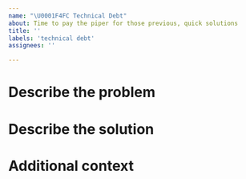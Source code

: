 ```yaml
---
name: "\U0001F4FC Technical Debt"
about: Time to pay the piper for those previous, quick solutions
title: ''
labels: 'technical debt'
assignees: ''

---
```


# Describe the problem


# Describe the solution


# Additional context
